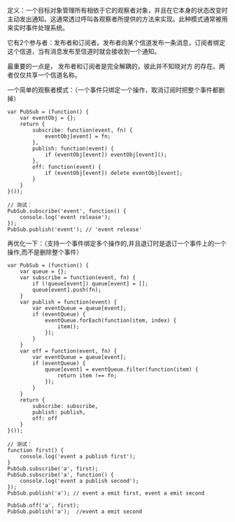 定义：一个目标对象管理所有相依于它的观察者对象，并且在它本身的状态改变时主动发出通知。这通常透过呼叫各观察者所提供的方法来实现。此种模式通常被用来实时事件处理系统。

它有2个参与者：发布者和订阅者。发布者向某个信道发布一条消息，订阅者绑定这个信道，当有消息发布至信道时就会接收到一个通知。

最重要的一点是， 发布者和订阅者是完全解耦的，彼此并不知晓对方 的存在。两者仅仅共享一个信道名称。

一个简单的观察者模式：（一个事件只绑定一个操作，取消订阅时把整个事件都删掉）

```
var PubSub = (function() {
    var eventObj = {};
    return {
        subscribe: function(event, fn) {
            eventObj[event] = fn;
        },
        publish: function(event) {
            if (eventObj[event]) eventObj[event]();
        },
        off: function(event) {
            if (eventObj[event]) delete eventObj[event];
        }
    }
}());

// 测试：
PubSub.subscribe('event', function() {
    console.log('event release');
});
PubSub.publish('event'); // 'event release'
```

再优化一下：（支持一个事件绑定多个操作的,并且退订时是退订一个事件上的一个操作,而不是删除整个事件）

```
var PubSub = (function() {
    var queue = {};
    var subscribe = function(event, fn) {
        if (!queue[event]) queue[event] = [];
        queue[event].push(fn);
    }
    var publish = function(event) {
        var eventQueue = queue[event];
        if (eventQueue) {
            eventQueue.forEach(function(item, index) {
                item();
            });
        }
    }
    var off = function(event, fn) {
        var eventQueue = queue[event];
        if (eventQueue) {
            queue[event] = eventQueue.filter(function(item) {
                return item !== fn;
            });
        }
    }
    return {
        subscribe: subscribe,
        publish: publish,
        off: off
    }
}());

// 测试：
function first() {
    console.log('event a publish first');
}
PubSub.subscribe('a', first);
PubSub.subscribe('a', function() {
    console.log('event a publish second');
});
PubSub.publish('a'); // event a emit first, event a emit second

PubSub.off('a', first);
PubSub.publish('a');  //event a emit second
```